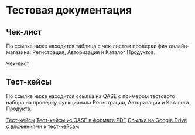 # Тестовая документация

## Чек-лист

По ссылке ниже находится таблица с чек-листом проверки фич онлайн-магазина: Регистрация, Авторизация и Каталог Продуктов.

[Чек-лист](https://docs.google.com/spreadsheets/d/1oe2zdBQYyhuyMlTmMDmUBqI8PqUKXDXa9HWLvfWAq58/edit#gid=0)

## Тест-кейсы

По ссылке ниже находится ссылка на QASE с примером тестового набора на проверку функционала Регистрации, Авторизации и Каталога Продукта.

[Тест-кейсы](https://app.qase.io/project/G7?author=199&previewMode=side&suite=44&tab=&view=1)
[Тест-кейсы из QASE в формате PDF](https://github.com/asyawrr/docs/files/15203698/G7-2024-05-03.pdf)
[Ссылка на Google Drive с вложениями к тест-кейсам](https://drive.google.com/drive/folders/1iClsH4NgzMveseVZcXdYnb2WAJn95Sm0?usp=sharing)
